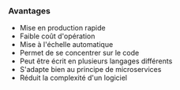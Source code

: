 ### Avantages
- Mise en production rapide
- Faible coût d'opération
- Mise à l'échelle automatique
- Permet de se concentrer sur le code
- Peut être écrit en plusieurs langages différents
- S'adapte bien au principe de microservices
- Réduit la complexité d'un logiciel
